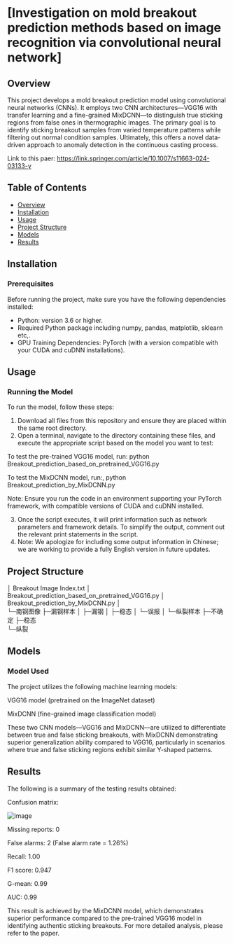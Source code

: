 # [Investigation on mold breakout prediction methods based on image recognition via convolutional neural network]

## Overview
This project develops a mold breakout prediction model using convolutional neural networks (CNNs). It employs two CNN architectures—VGG16 with transfer learning and a fine-grained MixDCNN—to distinguish true sticking regions from false ones in thermographic images. The primary goal is to identify sticking breakout samples from varied temperature patterns while filtering out normal condition samples. Ultimately, this offers a novel data-driven approach to anomaly detection in the continuous casting process. 

Link to this paer: https://link.springer.com/article/10.1007/s11663-024-03133-y

## Table of Contents
- [Overview](#overview)
- [Installation](#installation)
- [Usage](#usage)
- [Project Structure](#project-structure)
- [Models](#models)
- [Results](#results)

## Installation
### Prerequisites
Before running the project, make sure you have the following dependencies installed:

- Python: version 3.6 or higher.
- Required Python package including numpy, pandas, matplotlib, sklearn etc,.
- GPU Training Dependencies: PyTorch (with a version compatible with your CUDA and cuDNN installations).

## Usage
### Running the Model 
To run the model, follow these steps:

1. Download all files from this repository and ensure they are placed within the same root directory.
2. Open a terminal, navigate to the directory containing these files, and execute the appropriate script based on the model you want to test:

To test the pre-trained VGG16 model, run: python Breakout_prediction_based_on_pretrained_VGG16.py

To test the MixDCNN model, run:, python Breakout_prediction_by_MixDCNN.py

Note: Ensure you run the code in an environment supporting your PyTorch framework, with compatible versions of CUDA and cuDNN installed.

3. Once the script executes, it will print information such as network parameters and framework details. To simplify the output, comment out the relevant print statements in the script.
5. Note: We apologize for including some output information in Chinese; we are working to provide a fully English version in future updates.

## Project Structure
│  Breakout Image Index.txt
│  Breakout_prediction_based_on_pretrained_VGG16.py
│  Breakout_prediction_by_MixDCNN.py
│          
└─南钢图像
    ├─漏钢样本
    │  ├─漏钢
    │  ├─稳态
    │  └─误报
    │ 
    └─纵裂样本
        ├─不确定
        ├─稳态  
        └─纵裂
## Models
### Model Used

The project utilizes the following machine learning models:

VGG16 model (pretrained on the ImageNet dataset)

MixDCNN (fine-grained image classification model)

These two CNN models—VGG16 and MixDCNN—are utilized to differentiate between true and false sticking breakouts, with MixDCNN demonstrating superior generalization ability compared to VGG16, particularly in scenarios where true and false sticking regions exhibit similar Y-shaped patterns.

## Results
The following is a summary of the testing results obtained:

Confusion matrix:

![image](https://github.com/user-attachments/assets/60bea7ae-e759-4975-8f97-4c8c865c1e71)

Missing  reports: 0

False alarms: 2 (False alarm rate = 1.26%)

Recall: 1.00

F1 score: 0.947

G-mean: 0.99

AUC: 0.99

This result is achieved by the MixDCNN model, which demonstrates superior performance compared to the pre-trained VGG16 model in identifying authentic sticking breakouts. For more detailed analysis, please refer to the paper.
